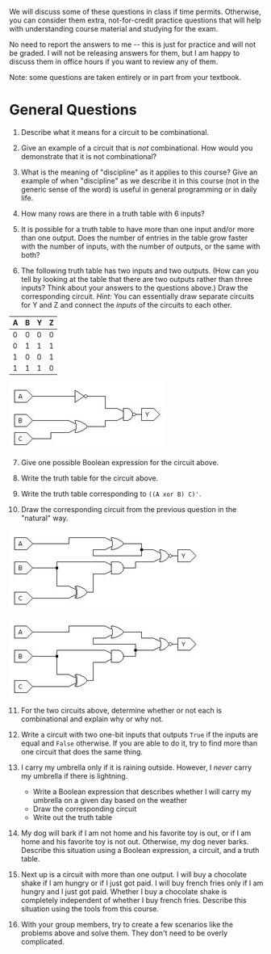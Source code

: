 We will discuss some of these questions in class if time permits.
Otherwise, you can consider them extra, not-for-credit practice questions that
will help with understanding course material and studying for the exam.

No need to report the answers to me --
this is just for practice and will not be graded.
I will not be releasing answers for them,
but I am happy to discuss them in office hours if you want to review any of
them.

Note: some questions are taken entirely or in part from your textbook.

# General Questions

1. Describe what it means for a circuit to be combinational.

2. Give an example of a circuit that is *not* combinational.
   How would you demonstrate that it is not combinational?

3. What is the meaning of "discipline" as it applies to this course?
   Give an example of when "discipline" as we describe it in this course
   (not in the generic sense of the word)
   is useful in general programming or in daily life.

4. How many rows are there in a truth table with 6 inputs?

5. It is possible for a truth table to have more than one input and/or more
than one output.
Does the number of entries in the table grow faster with the number of inputs,
with the number of outputs, or the same with both?

6. The following truth table has two inputs and two outputs.
(How can you tell by looking at the table that there are two outputs rather
than three inputs?
Think about your answers to the questions above.)
Draw the corresponding circuit.
*Hint:* You can essentially draw separate circuits for Y and Z and connect
the *inputs* of the circuits to each other.

A | B | Y | Z |
--- | --- | --- | --- |
0 | 0 | 0 | 0 |
0 | 1 | 1 | 1 |
1 | 0 | 0 | 1 |
1 | 1 | 1 | 0 |

![circuit 1](images/simple_circuit_1.jpg)

7. Give one possible Boolean expression for the circuit above.

8. Write the truth table for the circuit above.

9. Write the truth table corresponding to `((A xor B) C)'`.

10. Draw the corresponding circuit from the previous question in the "natural"
   way.

![combinational circuit 1](images/maybe_combinational_1.jpg)

![combinational circuit 2](images/maybe_combinational_2.jpg)

11. For the two circuits above,
determine whether or not each is combinational and explain why or why not.

12. Write a circuit with two one-bit inputs that outputs `True` if the inputs
    are equal and `False` otherwise.
    If you are able to do it,
    try to find more than one circuit that does the same thing.

13. I carry my umbrella only if it is raining outside.
    However, I *never* carry my umbrella if there is lightning.
    * Write a Boolean expression that describes whether I will carry my
      umbrella on a given day based on the weather
    * Draw the corresponding circuit
    * Write out the truth table

14. My dog will bark if I am not home and his favorite toy is out,
    or if I am home and his favorite toy is not out.
    Otherwise, my dog never barks.
    Describe this situation using a Boolean expression, a circuit,
    and a truth table.

15. Next up is a circuit with more than one output.
    I will buy a chocolate shake if I am hungry or if I just got paid.
    I will buy french fries only if I am hungry and I just got paid.
    Whether I buy a chocolate shake is completely independent of whether I buy
    french fries.
    Describe this situation using the tools from this course.

16. With your group members,
    try to create a few scenarios like the problems above and solve them.
    They don't need to be overly complicated.

<!-- Move to activity after SOP
10. Design a circuit that outputs "true" if a given day of the week (Sun-Sat)
    is part of the weekend (Saturday and Sunday only; not Friday).
    Otherwise, the circuit outputs "false".
    * Assume your circuit has 3 inputs
    * Monday is represented by the input triple `0 0 0`,
      Tuesday is `0 0 1`,
      Wednesday is `0 1 0`,
      Thursday is `0 1 1`,
      Friday is `1 0 0`,
      Saturday is `1 0 1`, and
      Sunday is `1 1 0`.
    * Given your answers to the two questions above, draw the circuit.
-->

